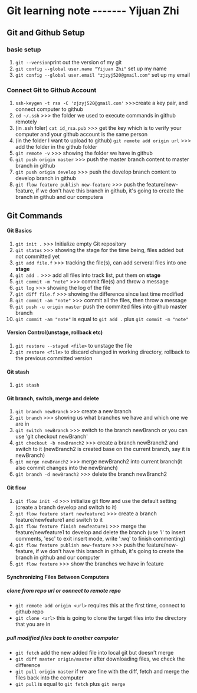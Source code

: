 # Git learning note ------- Yijuan Zhi

## Git and Github Setup

### basic setup
1. `git --version`print out the version of my git
2. `git config --global user.name "Yijuan Zhi"` set up my name
3. `git config --global user.email "zjzyj520@gmail.com"` set up my email

### Connect Git to Github Account
1. `ssh-keygen -t rsa -C 'zjzyj520@gmail.com'` >>>create a key pair, and connect computer to github
2. `cd ~/.ssh` >>> the folder we used to execute commands in github remotely
3. (in .ssh foler) `cat id_rsa.pub` >>> get the key which is to verify your computer and your github account is the same person
4. (in the folder I want to upload to github) `git remote add origin url` >>> add the folder in the github folder
5. `git remote -v` >>> showing the folder we have in github
6. `git push origin master` >>> push the master branch content to master branch in github
7. `git push origin develop` >>> push the develop branch content to develop branch in github
8. `git flow feature publish new-feature` >>> push the feature/new-feature, if we don't have this branch in github, it's going to create the branch in github and our computera
   

## Git Commands

#### Git Basics
1. `git init .` >>> Initialize empty Git repository
2. `git status` >>> showing the stage for the time being, files added but not committed yet
3. `git add file.f` >>> tracking the file(s), can add serveral files into one **stage**
4. `git add .` >>> add all files into track list, put them on **stage**
5. `git commit -m "note"` >>> commit file(s) and throw a message
6. `git log` >>> showing the log of the file
7. `git diff file.f` >>> showing the difference since last time modified
8. `git commit -am "note"` >>> commit all the files, then throw a message
9. `git push -u origin master` push the commited files into github master branch
10. `git commit -am "note"` is equal to `git add .` plus `git commit -m "note"`

#### Version Control(unstage, rollback etc)
1. `git restore --staged <file>` to unstage the file
2. `git restore <file>` to discard changed in working directory, rollback to the previous committed version


#### Git stash
1. `git stash` 

#### Git branch, switch, merge and delete
1. `git branch newBranch` >>> create a new branch
2. `git branch` >>> showing us what branches we have and which one we are in
3. `git switch newBranch` >>> switch to the branch newBranch or you can use 'git checkout newBranch'
4. `git checkout -b newBranch2` >>> create a branch newBranch2 and switch to it (newBranch2 is created base on the current branch, say it is newBranch)
5. `git merge newBranch2` >>> merge newBranch2 into current branch(it also commit changes into the newBranch)
6. `git branch -d newBranch2` >>> delete the branch newBranch2

#### Git flow
1. `git flow init -d` >>> initialize git flow and use the default setting (create a branch develop and switch to it)
2. `git flow feature start newfeature1` >>> create a branch feature/newfeature1 and switch to it
3. `git flow feature finish newfeature1` >>> merge the feature/newfeature1 to develop and delete the branch (use 'i' to insert comments, 'esc' to exit insert mode, write ':wq' to finish commenting)
4. `git flow feature publish new-feature` >>> push the feature/new-feature, if we don't have this branch in github, it's going to create the branch in github and our computer
5. `git flow feature` >>> show the branches we have in feature

#### Synchronizing Files Between Computers

##### clone from repo url or connect to remote repo
- `git remote add origin <url>` requires this at the first time, connect to github repo
- `git clone <url>` this is going to clone the target files into the directory that you are in

##### pull modified files back to another computer
- `git fetch` add the new added file into local git but doesn't merge
- `git diff master origin/master` after downloading files, we check the difference
- `git pull origin master` if we are fine with the diff, fetch and merge the files back into the computer
- `git pull` is equal to `git fetch` plus `git merge`
